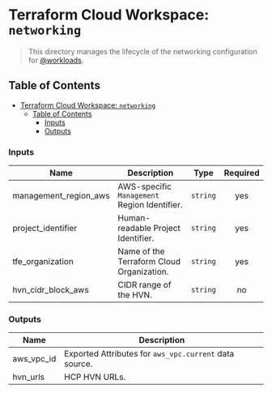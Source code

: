 # Terraform Cloud Workspace: `networking`

> This directory manages the lifecycle of the networking configuration for [@workloads](https://github.com/workloads).

## Table of Contents

<!-- TOC -->
* [Terraform Cloud Workspace: `networking`](#terraform-cloud-workspace--networking)
  * [Table of Contents](#table-of-contents)
    * [Inputs](#inputs)
    * [Outputs](#outputs)
<!-- TOC -->

<!-- BEGIN_TF_DOCS -->
### Inputs

| Name | Description | Type | Required |
|------|-------------|------|:--------:|
| management_region_aws | AWS-specific `Management` Region Identifier. | `string` | yes |
| project_identifier | Human-readable Project Identifier. | `string` | yes |
| tfe_organization | Name of the Terraform Cloud Organization. | `string` | yes |
| hvn_cidr_block_aws | CIDR range of the HVN. | `string` | no |

### Outputs

| Name | Description |
|------|-------------|
| aws_vpc_id | Exported Attributes for `aws_vpc.current` data source. |
| hvn_urls | HCP HVN URLs. |
<!-- END_TF_DOCS -->

